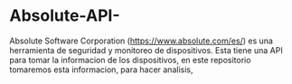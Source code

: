 # Absolute-API-
Absolute Software Corporation (https://www.absolute.com/es/) es una herramienta de seguridad y monitoreo  de dispositivos.  Esta tiene una API para tomar la informacion de los dispositivos, en este repositorio tomaremos esta informacion, para hacer analisis,
